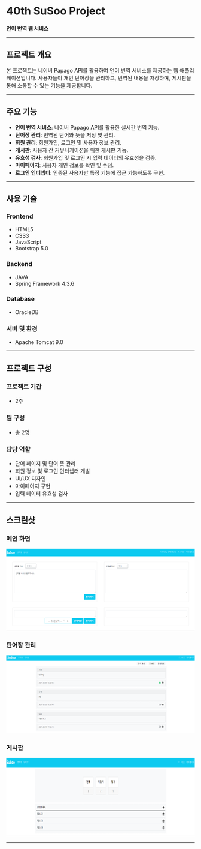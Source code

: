 # 40th SuSoo Project

**언어 번역 웹 서비스**

---

## 프로젝트 개요

본 프로젝트는 네이버 Papago API를 활용하여 언어 번역 서비스를 제공하는 웹 애플리케이션입니다. 사용자들이 개인 단어장을 관리하고, 번역된 내용을 저장하며, 게시판을 통해 소통할 수 있는 기능을 제공합니다.

---

## 주요 기능

- **언어 번역 서비스**: 네이버 Papago API를 활용한 실시간 번역 기능.
- **단어장 관리**: 번역된 단어와 뜻을 저장 및 관리.
- **회원 관리**: 회원가입, 로그인 및 사용자 정보 관리.
- **게시판**: 사용자 간 커뮤니케이션을 위한 게시판 기능.
- **유효성 검사**: 회원가입 및 로그인 시 입력 데이터의 유효성을 검증.
- **마이페이지**: 사용자 개인 정보를 확인 및 수정.
- **로그인 인터셉터**: 인증된 사용자만 특정 기능에 접근 가능하도록 구현.

---

## 사용 기술

### Frontend
- HTML5
- CSS3
- JavaScript
- Bootstrap 5.0

### Backend
- JAVA
- Spring Framework 4.3.6

### Database
- OracleDB

### 서버 및 환경
- Apache Tomcat 9.0

---

## 프로젝트 구성

### 프로젝트 기간
- 2주

### 팀 구성
- 총 2명

### 담당 역할
- 단어 페이지 및 단어 뜻 관리
- 회원 정보 및 로그인 인터셉터 개발
- UI/UX 디자인
- 마이페이지 구현
- 입력 데이터 유효성 검사

---

## 스크린샷

### 메인 화면
![메인 화면](https://github.com/akfls367/40th_SuSoo_Project/blob/master/screenshots/main.png)

### 단어장 관리
![단어장 관리](https://github.com/akfls367/40th_SuSoo_Project/blob/master/screenshots/wordbook.png)

### 게시판
![게시판](https://github.com/akfls367/40th_SuSoo_Project/blob/master/screenshots/board.png)

---

